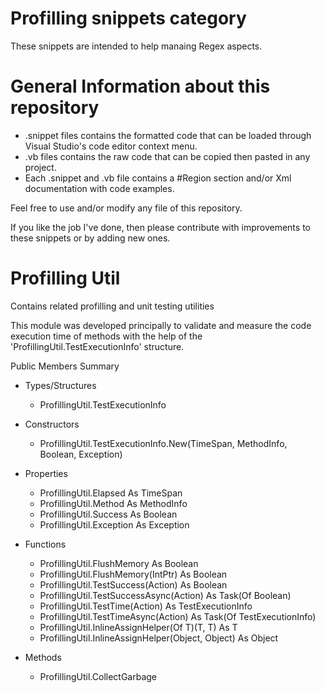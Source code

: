 # Profilling snippets category
These snippets are intended to help manaing Regex aspects.

# General Information about this repository
 - .snippet files contains the formatted code that can be loaded through Visual Studio's code editor context menu.
 - .vb files contains the raw code that can be copied then pasted in any project.
 - Each .snippet and .vb file contains a #Region section and/or Xml documentation with code examples.
 
Feel free to use and/or modify any file of this repository.

If you like the job I've done, then please contribute with improvements to these snippets or by adding new ones.

# Profilling Util
Contains related profilling and unit testing utilities

This module was developed principally to validate and measure the code execution time of methods with the help of the 'ProfillingUtil.TestExecutionInfo' structure.

Public Members Summary

 - Types/Structures
   - ProfillingUtil.TestExecutionInfo

 - Constructors
   - ProfillingUtil.TestExecutionInfo.New(TimeSpan, MethodInfo, Boolean, Exception)

 - Properties
   - ProfillingUtil.Elapsed As TimeSpan
   - ProfillingUtil.Method As MethodInfo
   - ProfillingUtil.Success As Boolean
   - ProfillingUtil.Exception As Exception

 - Functions
   - ProfillingUtil.FlushMemory As Boolean
   - ProfillingUtil.FlushMemory(IntPtr) As Boolean
   - ProfillingUtil.TestSuccess(Action) As Boolean
   - ProfillingUtil.TestSuccessAsync(Action) As Task(Of Boolean)
   - ProfillingUtil.TestTime(Action) As TestExecutionInfo
   - ProfillingUtil.TestTimeAsync(Action) As Task(Of TestExecutionInfo)
   - ProfillingUtil.InlineAssignHelper(Of T)(T, T) As T
   - ProfillingUtil.InlineAssignHelper(Object, Object) As Object

 - Methods
   - ProfillingUtil.CollectGarbage
